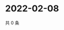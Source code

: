 # 2022-02-08

共 0 条

<!-- BEGIN WEIBO -->
<!-- 最后更新时间 Tue Feb 08 2022 19:12:17 GMT+0800 (China Standard Time) -->

<!-- END WEIBO -->
